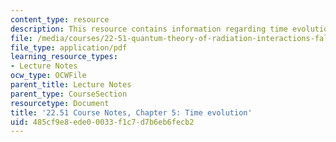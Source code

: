 ```yaml
---
content_type: resource
description: This resource contains information regarding time evolution.
file: /media/courses/22-51-quantum-theory-of-radiation-interactions-fall-2012/485cf9e8ede00033f1c7d7b6eb6fecb2_MIT22_51F12_Ch5.pdf
file_type: application/pdf
learning_resource_types:
- Lecture Notes
ocw_type: OCWFile
parent_title: Lecture Notes
parent_type: CourseSection
resourcetype: Document
title: '22.51 Course Notes, Chapter 5: Time evolution'
uid: 485cf9e8-ede0-0033-f1c7-d7b6eb6fecb2
---
```

